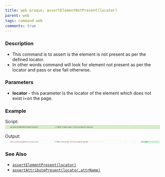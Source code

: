 ```yaml
---
title: web &raquo; assertElementNotPresent(locator)
parent: web
tags: command web
comments: true
---
```


### Description

- This command is to assert is the element is not present as per the defined locator.
- In other words command will look for element not present as per the locator and pass or else fail otherwise.

### Parameters

- **locator** - this parameter is the locator of the element which does not exist i=on the page.

### Example

Script:<br/>
![](image/assertElementNotPresent_01.png)

Output:<br/>
![](image/assertElementNotPresent_02.png)

### See Also

- [`assertElementPresent(locator)`](assertElementPresent(locator).html)
- [`assertAttributePresent(locator,attrName)`](assertAttributePresent(locator,attrName).html)